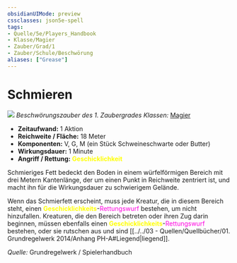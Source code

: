 ```yaml
---
obsidianUIMode: preview
cssclasses: json5e-spell
tags:
- Quelle/5e/Players_Handbook
- Klasse/Magier
- Zauber/Grad/1
- Zauber/Schule/Beschwörung
aliases: ["Grease"]
---
```

# Schmieren
![](../../../99%20-%20Setup/Files/Bildersammlung/Symbolik/Beschwörungszauber.webp#token)
*Beschwörungszauber des 1. Zaubergrades*
*Klassen:* [Magier](../Charakteroptionen/Klassen/Magier.md)

- **Zeitaufwand:** 1 Aktion
- **Reichweite / Fläche:** 18 Meter
- **Komponenten:** V, G, M (ein Stück Schweineschwarte oder Butter)
- **Wirkungsdauer:** 1 Minute
- **Angriff / Rettung:** <font color="yellow">**Geschicklichkeit**</font>

Schmieriges Fett bedeckt den Boden in einem würfelförmigen Bereich mit drei Metern Kantenlänge, der um einen Punkt in Reichweite zentriert ist, und macht ihn für die Wirkungsdauer zu schwierigem Gelände.

Wenn das Schmierfett erscheint, muss jede Kreatur, die in diesem Bereich steht, einen <font color="yellow">**Geschicklichkeits**</font>-<font color="#FF00E0">Rettungswurf</font> bestehen, um nicht hinzufallen. Kreaturen, die den Bereich betreten oder ihren Zug darin beginnen, müssen ebenfalls einen <font color="yellow">**Geschicklichkeits**</font>-<font color="#FF00E0">Rettungswurf</font> bestehen, oder sie rutschen aus und sind [[../../03 - Quellen/Quellbücher/01. Grundregelwerk 2014/Anhang PH-A#Liegend|liegend]].

 *Quelle:* Grundregelwerk / Spielerhandbuch
